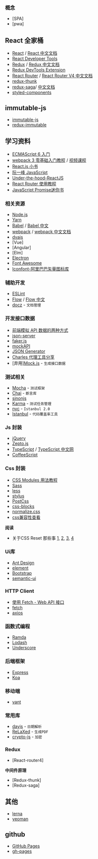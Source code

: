 
### 概念

* [SPA]
* [pwa]




## React 全家桶

* [React](https://reactjs.org/) / [React 中文文档](https://doc.react-china.org/)
* [React Developer Tools](https://chrome.google.com/webstore/detail/react-developer-tools/fmkadmapgofadopljbjfkapdkoienihi)
* [Redux](https://redux.js.org/) / [Redux 中文文档](http://cn.redux.js.org/)
* [Redux DevTools Extension](http://extension.remotedev.io/)
* [React Router](https://github.com/ReactTraining/react-router) / [React Router V4 中文文档](http://reacttraining.cn)
* [redux-thunk](https://github.com/reduxjs/redux-thunk)
* [redux-saga](https://github.com/redux-saga/redux-saga)/ [中文文档](https://redux-saga-in-chinese.js.org/)
* [styled-components](https://github.com/styled-components/styled-components)



## immutable-js

* [immutable-js](https://facebook.github.io/immutable-js/)
* [redux-immutable](https://github.com/gajus/redux-immutable)

## 学习资料

* [ECMAScript 6 入门](http://es6.ruanyifeng.com/)
* [webpack 3 零基础入门教程](https://love2.io/@hfpp2012/doc/webpack-tutorial) / [视频课程](https://www.rails365.net/playlists/webpack-3-ling-ji-chu-ru-men-shi-pin-jiao-cheng)
* [React.js 小书](http://huziketang.mangojuice.top/books/react/)
* [阮一峰 JavaScript](http://www.ruanyifeng.com/blog/javascript/)
* [Under-the-hood-ReactJS](https://github.com/Bogdan-Lyashenko/Under-the-hood-ReactJS)
* [React Router 使用教程](http://www.ruanyifeng.com/blog/2016/05/react_router.html)
* [JavaScript Promise迷你书](http://liubin.org/promises-book/)



### 相关资源

* [Node.js](https://nodejs.org/)
* [Yarn](https://yarnpkg.com/lang/en/)
* [Babel](https://babeljs.io/) / [Babel 中文](https://www.babeljs.cn/)
* [webpack](https://webpack.js.org/) / [webpack 中文文档](https://webpack.docschina.org/)
* [dvajs](https://dvajs.com/)
* [Vue]
* [Angular]
* [Elm]
* [Electron](https://electronjs.org/)
* [Font Awesome](https://fontawesome.com/)
* [Iconfont-阿里巴巴矢量图标库](http://www.iconfont.cn/)



### 辅助开发


* [ESLint](https://eslint.org/)
* [Flow](https://flow.org/en/) / [Flow 中文](https://zhenyong.github.io/flowtype/)
* [docz](https://github.com/pedronauck/docz) - `文档管理`



### 开发接口数据

* [前端模拟 API 数据的两种方式](https://www.rails365.net/movies/react-ji-chu-shi-jian-pian-xiao-xing-cai-wu-xi-tong-3-qian-duan-mo-ni-api-shu-ju-de-liang-zhong-fang-shi)
* [json-server](https://github.com/typicode/json-server)
* [faker.js](https://github.com/marak/Faker.js/)
* [mockAPI](http://www.mockapi.io/)
* [JSON Generator](https://www.json-generator.com/)
* [Charles 代理工具分享](https://github.com/gzrichard/charles-share)
* [弃用][Mock.js](https://github.com/nuysoft/Mock) - `生成接口数据`


### 测试相关

* [Mocha](https://mochajs.org/) - `测试框架`
* [Chai](http://www.chaijs.com/) - `断言库`
* [sinonjs](http://sinonjs.org/)
* [Karma](http://karma-runner.github.io/2.0/index.html) - `测试任务管理`
* [nyc](https://istanbul.js.org/) - `Istanbul 2.0`
* [Istanbul](https://istanbul.js.org/) - `代码覆盖率工具`




### Js 封装

* [jQuery](https://jquery.com/)
* [Zepto.js](http://zeptojs.com/)
* [TypeScript](https://www.typescriptlang.org/) / [TypeScript 中文网](https://www.tslang.cn/)
* [CoffeeScript](https://coffeescript.org/)


### Css 封装

* [CSS Modules 用法教程](http://www.ruanyifeng.com/blog/2016/06/css_modules.html)
* [Sass](https://sass-lang.com/)
* [less](http://lesscss.org/)
* [stylus](http://stylus-lang.com/)
* [PostCss](https://postcss.org/)
* [css-blocks](https://github.com/linkedin/css-blocks)
* [normalize.css](https://github.com/necolas/normalize.css/)
* [css兼容性查看](https://caniuse.com/)

**阅读**

*  关于CSS Reset 那些事 [1](https://segmentfault.com/a/1190000003021766), [2](https://segmentfault.com/a/1190000003025718), [3](https://segmentfault.com/a/1190000003028985), [4](https://segmentfault.com/a/1190000003055238)





### Ui库

* [Ant Design](https://ant.design/index-cn)
* [element](http://element.eleme.io/)
* [Bootstrap](https://getbootstrap.com/)
* [semantic-ui](https://semantic-ui.com/)


### HTTP Client

* [使用 Fetch - Web API 接口](https://developer.mozilla.org/zh-CN/docs/Web/API/Fetch_API/Using_Fetch)
* [fetch](https://github.com/github/fetch)
* [axios](https://github.com/axios/axios)


### 函数式编程

* [Ramda](https://ramdajs.com/)
* [Lodash](https://lodash.com/)
* [Underscore](https://underscorejs.org/)


### 后端框架

* [Express](http://expressjs.com/)
* [Koa](https://koajs.com/)


### 移动端

* [vant](https://github.com/youzan/vant)



### 常用库

* [dayjs](https://github.com/iamkun/dayjs) - `日期解析`
* [ReLaXed](https://github.com/RelaxedJS/ReLaXed) - `生成PDF`
* [crypto-js](https://github.com/brix/crypto-js) - `加密`


### Redux

* [React-router4]


**中间件原理**

* [Redux-thunk]
* [Redux-saga]


## 其他

* [lerna](https://github.com/lerna/lerna)
* [yeoman](http://yeoman.io/)

## github

* [GitHub Pages](https://pages.github.com/)
* [gh-pages](https://github.com/tschaub/gh-pages)





